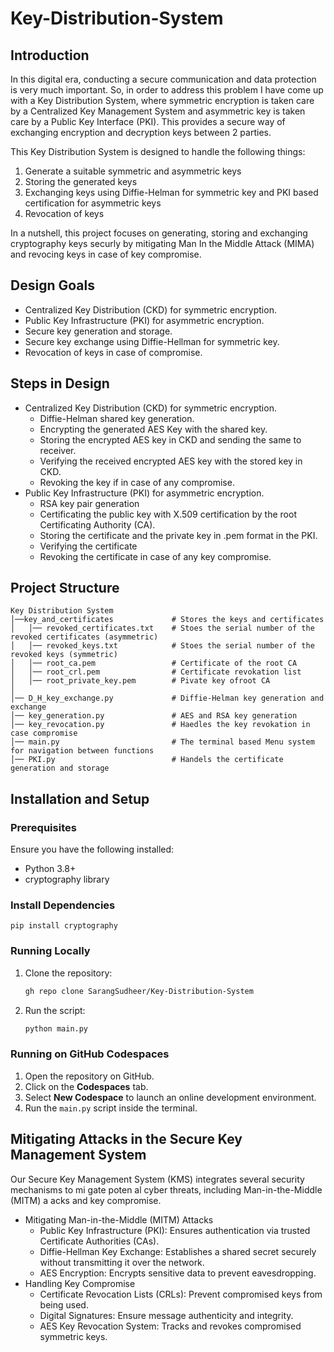 # Key-Distribution-System

## Introduction
In this digital era, conducting a secure communication and data protection is very much important.
So, in order to address this problem I have come up with a Key Distribution System, where symmetric encryption is taken care by a Centralized Key Management System and asymmetric key is taken care by a Public Key Interface (PKI). This provides a secure way of exchanging encryption and decryption keys between 2 parties.

This Key Distribution System is designed to handle the following things:
1. Generate a suitable symmetric and asymmetric keys
2. Storing the generated keys
3. Exchanging keys using Diffie-Helman for symmetric key and PKI based certification for asymmetric keys
4. Revocation of keys

In a nutshell, this project focuses on generating, storing and exchanging cryptography keys securly by mitigating Man In the Middle Attack (MIMA) and revocing keys in case of key compromise.

## Design Goals
- Centralized Key Distribution (CKD) for symmetric encryption.
- Public Key Infrastructure (PKI) for asymmetric encryption.
- Secure key generation and storage.
- Secure key exchange using Diffie-Hellman for symmetric key.
- Revocation of keys in case of compromise.

## Steps in Design
- Centralized Key Distribution (CKD) for symmetric encryption.
  - Diffie-Helman shared key generation.
  - Encrypting the generated AES Key with the shared key.
  - Storing the encrypted AES key in CKD and sending the same to receiver.
  - Verifying the received encrypted AES key with the stored key in CKD.
  - Revoking the key if in case of any compromise.
- Public Key Infrastructure (PKI) for asymmetric encryption.
  - RSA key pair generation
  - Certificating the public key with X.509 certification by the root Certificating Authority (CA).
  - Storing the certificate and the private key in .pem format in the PKI.
  - Verifying the certificate
  - Revoking the certificate in case of any key compromise.

## Project Structure
```
Key Distribution System
│──key_and_certificates             # Stores the keys and certificates
│   │── revoked_certificates.txt    # Stoes the serial number of the revoked certificates (asymmetric)
│   │── revoked_keys.txt            # Stoes the serial number of the revoked keys (symmetric)
│   │── root_ca.pem                 # Certificate of the root CA
│   │── root_crl.pem                # Certificate revokation list
│   │── root_private_key.pem        # Pivate key ofroot CA
│
│── D_H_key_exchange.py             # Diffie-Helman key generation and exchange
│── key_generation.py               # AES and RSA key generation
│── key_revocation.py               # Haedles the key revokation in case compromise
│── main.py                         # The terminal based Menu system for navigation between functions
│── PKI.py                          # Handels the certificate generation and storage

```

## Installation and Setup
### Prerequisites
Ensure you have the following installed:

- Python 3.8+
- cryptography library

### Install Dependencies
```
pip install cryptography
```

### Running Locally
1. Clone the repository:
   ```sh
   gh repo clone SarangSudheer/Key-Distribution-System
   ```
2. Run the script:
   ```sh
   python main.py
   ```
### Running on GitHub Codespaces
1. Open the repository on GitHub.
2. Click on the **Codespaces** tab.
3. Select **New Codespace** to launch an online development environment.
4. Run the `main.py` script inside the terminal.

## Mitigating Attacks in the Secure Key Management System
Our Secure Key Management System (KMS) integrates several security mechanisms to mi gate 
poten al cyber threats, including Man-in-the-Middle (MITM) a acks and key compromise. 
- Mitigating Man-in-the-Middle (MITM) Attacks
  - Public Key Infrastructure (PKI): Ensures authentication via trusted Certificate Authorities (CAs).
  - Diffie-Hellman Key Exchange: Establishes a shared secret securely without transmitting it over the network.
  - AES Encryption: Encrypts sensitive data to prevent eavesdropping.
- Handling Key Compromise
  - Certificate Revocation Lists (CRLs): Prevent compromised keys from being used.
  - Digital Signatures: Ensure message authenticity and integrity.
  - AES Key Revocation System: Tracks and revokes compromised symmetric keys.

